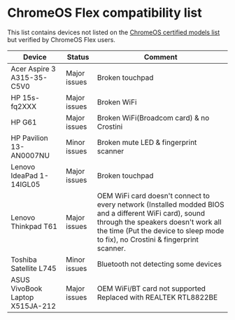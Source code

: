 # ChromeOS Flex compatibility list
This list contains devices not listed on the [ChromeOS certified models list](https://support.google.com/chromeosflex/answer/11513094?hl=en) but verified by ChromeOS Flex users.

| Device                | Status       | Comment         |
| --------------------- | ------------ | --------------- |
| Acer Aspire 3 A315-35-C5V0 | Major issues | Broken touchpad |
| HP 15s-fq2XXX | Major issues | Broken WiFi |
| HP G61                  | Major issues | Broken WiFi(Broadcom card) & no Crostini |
| HP Pavilion 13-AN0007NU | Minor issues | Broken mute LED & fingerprint scanner    |
| Lenovo IdeaPad 1-14IGL05 | Major issues | Broken touchpad |
| Lenovo Thinkpad T61 | Major issues | OEM WiFi card doesn't connect to every network (Installed modded BIOS and a different WiFi card), sound through the speakers doesn't work all the time (Put the device to sleep mode to fix), no Crostini & fingerprint scanner.|
| Toshiba Satellite L745 | Minor issues | Bluetooth not detecting some devices |
| ASUS VivoBook Laptop X515JA-212 | Major issues | OEM WiFi/BT card not supported</br>Replaced with REALTEK RTL8822BE |

